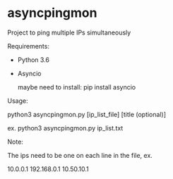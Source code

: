 # asyncpingmon


Project to ping multiple IPs simultaneously


Requirements:

- Python 3.6
- Asyncio
  
  maybe need to install: pip install asyncio


Usage:

python3 asyncpingmon.py [ip_list_file] [title (optional)]

ex. python3 asyncpingmon.py ip_list.txt


Note:

The ips need to be one on each line in the file, ex.

10.0.0.1
192.168.0.1
10.50.10.1
